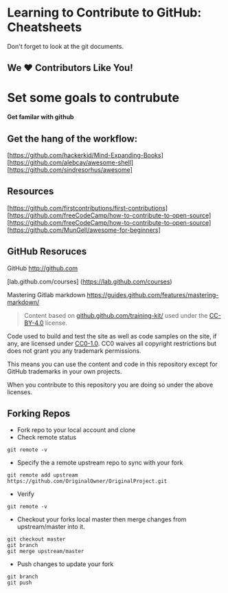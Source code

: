 
# Learning to Contribute to GitHub: Cheatsheets
Don't forget to look at the git documents.
## We :heart: Contributors Like You!

# Set some goals to contrubute
#### Get familar with github

## Get the hang of the workflow:

[https://github.com/hackerkid/Mind-Expanding-Books]
[https://github.com/alebcay/awesome-shell]
[https://github.com/sindresorhus/awesome]

## Resources
[https://github.com/firstcontributions/first-contributions]
[https://github.com/freeCodeCamp/how-to-contribute-to-open-source]
[https://github.com/freeCodeCamp/how-to-contribute-to-open-source]
[https://github.com/MunGell/awesome-for-beginners]

## GitHub Resoruces

GitHub http://github.com 



[lab.github.com/courses] (https://lab.github.com/courses)

Mastering Gitlab markdown 
https://guides.github.com/features/mastering-markdown/



> Content based on
> <a href="https://github.github.com/training-kit/">github.github.com/training-kit/</a>
> used under the
> <a href="https://creativecommons.org/licenses/by/4.0/">CC-BY-4.0</a>
> license.</a>

Code used to build and test the site as well as code samples on the site, if any, are licensed under [CC0-1.0](https://creativecommons.org/publicdomain/zero/1.0/legalcode). CC0 waives all copyright restrictions but does not grant you any trademark permissions.

This means you can use the content and code in this repository except for GitHub trademarks in your own projects.

When you contribute to this repository you are doing so under the above licenses.


## Forking Repos

- Fork repo to your local account and clone
- Check remote status 
```
git remote -v
```
- Specify the a remote upstream repo to sync with your fork
```
git remote add upstream https://github.com/OriginalOwner/OriginalProject.git
```
- Verify
```
git remote -v
``` 
- Checkout your forks local master then merge changes from upstream/master into it.
```
git checkout master
git branch
git merge upstream/master
```
- Push changes to update your fork 
```
git branch
git push
```
